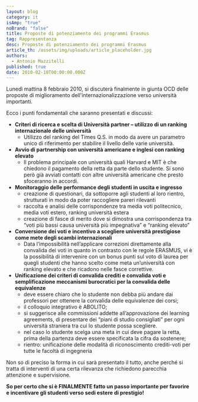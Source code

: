 ```yaml
---
layout: blog
category: it
isAmp: "true"
noBrand: "false"
title: Proposte di potenziamento dei programmi Erasmus
tag: Rappresentanza
desc: Proposte di potenziamento dei programmi Erasmus
article_th: /assets/img/uploads/article_placeholder.jpg
authors:
  - Antonio Mazzitelli
published: true
date: 2010-02-18T00:00:00.000Z
---
```


Lunedì mattina 8 febbraio 2010, si discuterà finalmente in giunta OCD delle proposte di miglioramento dell'internazionalizzazione verso università importanti.

Ecco i punti fondamentali che saranno presentati e discussi:

*   **Criteri di ricerca e scelta di Università partner – utilizzo di un ranking internazionale delle università**
    *   Utilizzo del ranking del Times Q.S. in modo da avere un parametro unico di riferimento per stabilire il livello delle varie università.
*   **Avvio di partnership con università americane e inglesi con ranking elevato**
    *   Il problema principale con università quali Harvard e MIT è che chiedono il pagamento della retta da parte dello studente. Si sono però già avviati contatti con altre università americane che presto sfoceranno in accordi.
*   **Monitoraggio delle performance degli studenti in uscita e ingresso**
    *   creazione di questionari, da sottoporre agli studenti al loro rientro, strutturati in modo da poter raccogliere pareri rilevanti
    *   raccolta e analisi delle corrispondenze tra media voti politecnico, media voti estero, ranking università estera
    *   creazione di fasce di merito dove si dimostra una corrispondenza tra “voti più bassi causa università più impegnativa” e “ranking elevato”
*   **Conversione dei voti e incentivo a scegliere università prestigiose come mete degli scambi internazionali**
    *   Data l’impossibilità nell’applicare correzioni direttamente alla convalida dei voti in quanto in contrasto con le regole ERASMUS, vi è la possibilità di intervenire con un bonus punti sul voto di laurea per quegli studenti che hanno scelto come meta un’università con ranking elevato e che ricadono nelle fasce correttive.
*   **Unificazione dei criteri di convalida crediti e convalida voti e semplificazione meccanismi burocratici per la convalida delle equivalenze**
    *   deve essere chiaro che lo studente non debba più andare dai professori per ottenere la convalida delle equivalenze dei corsi;
    *   il colloquio integrativo è ABOLITO;
    *   si suggerisce alle commissioni addette all’approvazione dei learning agreements, di presentare dei “piani di studio consigliati” per ogni università straniera tra cui lo studente possa scegliere.
    *   nel caso lo studente scelga una meta in cui deve pagare la retta, prima della partenza deve essere specificata la cifra da sostenere;
    *   rientro: unificazione delle modalità di riconoscimento crediti-voti per tutte le facoltà di ingegneria

Non so di preciso la forma in cui sarà presentato il tutto, anche perché si tratta di interventi di una certa rilevanza che richiedono parecchia attenzione e supervisione.

**So per certo che si è FINALMENTE fatto un passo importante per favorire e incentivare gli studenti verso sedi estere di prestigio!**
